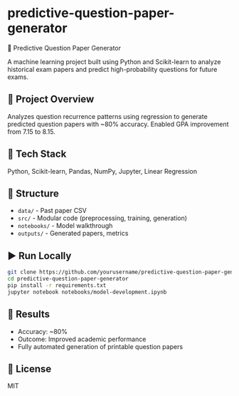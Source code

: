 # predictive-question-paper-generator
📘 Predictive Question Paper Generator

A machine learning project built using Python and Scikit-learn to analyze historical exam papers and predict high-probability questions for future exams.

## 🚀 Project Overview
Analyzes question recurrence patterns using regression to generate predicted question papers with ~80% accuracy. Enabled GPA improvement from 7.15 to 8.15.

## 🔧 Tech Stack
Python, Scikit-learn, Pandas, NumPy, Jupyter, Linear Regression

## 📂 Structure
- `data/` - Past paper CSV
- `src/` - Modular code (preprocessing, training, generation)
- `notebooks/` - Model walkthrough
- `outputs/` - Generated papers, metrics

## ▶️ Run Locally
```bash
git clone https://github.com/yourusername/predictive-question-paper-generator.git
cd predictive-question-paper-generator
pip install -r requirements.txt
jupyter notebook notebooks/model-development.ipynb
```

## 🧠 Results
- Accuracy: ~80%
- Outcome: Improved academic performance
- Fully automated generation of printable question papers

## 🪪 License
MIT
